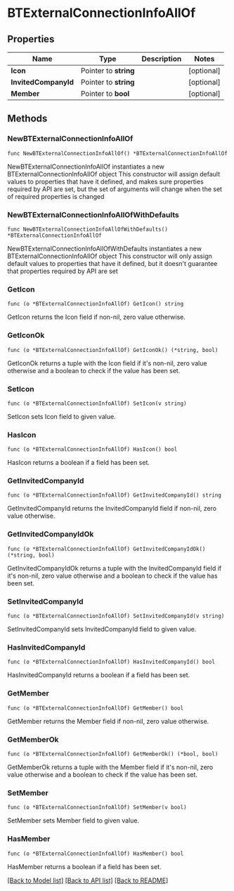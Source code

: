# BTExternalConnectionInfoAllOf

## Properties

Name | Type | Description | Notes
------------ | ------------- | ------------- | -------------
**Icon** | Pointer to **string** |  | [optional] 
**InvitedCompanyId** | Pointer to **string** |  | [optional] 
**Member** | Pointer to **bool** |  | [optional] 

## Methods

### NewBTExternalConnectionInfoAllOf

`func NewBTExternalConnectionInfoAllOf() *BTExternalConnectionInfoAllOf`

NewBTExternalConnectionInfoAllOf instantiates a new BTExternalConnectionInfoAllOf object
This constructor will assign default values to properties that have it defined,
and makes sure properties required by API are set, but the set of arguments
will change when the set of required properties is changed

### NewBTExternalConnectionInfoAllOfWithDefaults

`func NewBTExternalConnectionInfoAllOfWithDefaults() *BTExternalConnectionInfoAllOf`

NewBTExternalConnectionInfoAllOfWithDefaults instantiates a new BTExternalConnectionInfoAllOf object
This constructor will only assign default values to properties that have it defined,
but it doesn't guarantee that properties required by API are set

### GetIcon

`func (o *BTExternalConnectionInfoAllOf) GetIcon() string`

GetIcon returns the Icon field if non-nil, zero value otherwise.

### GetIconOk

`func (o *BTExternalConnectionInfoAllOf) GetIconOk() (*string, bool)`

GetIconOk returns a tuple with the Icon field if it's non-nil, zero value otherwise
and a boolean to check if the value has been set.

### SetIcon

`func (o *BTExternalConnectionInfoAllOf) SetIcon(v string)`

SetIcon sets Icon field to given value.

### HasIcon

`func (o *BTExternalConnectionInfoAllOf) HasIcon() bool`

HasIcon returns a boolean if a field has been set.

### GetInvitedCompanyId

`func (o *BTExternalConnectionInfoAllOf) GetInvitedCompanyId() string`

GetInvitedCompanyId returns the InvitedCompanyId field if non-nil, zero value otherwise.

### GetInvitedCompanyIdOk

`func (o *BTExternalConnectionInfoAllOf) GetInvitedCompanyIdOk() (*string, bool)`

GetInvitedCompanyIdOk returns a tuple with the InvitedCompanyId field if it's non-nil, zero value otherwise
and a boolean to check if the value has been set.

### SetInvitedCompanyId

`func (o *BTExternalConnectionInfoAllOf) SetInvitedCompanyId(v string)`

SetInvitedCompanyId sets InvitedCompanyId field to given value.

### HasInvitedCompanyId

`func (o *BTExternalConnectionInfoAllOf) HasInvitedCompanyId() bool`

HasInvitedCompanyId returns a boolean if a field has been set.

### GetMember

`func (o *BTExternalConnectionInfoAllOf) GetMember() bool`

GetMember returns the Member field if non-nil, zero value otherwise.

### GetMemberOk

`func (o *BTExternalConnectionInfoAllOf) GetMemberOk() (*bool, bool)`

GetMemberOk returns a tuple with the Member field if it's non-nil, zero value otherwise
and a boolean to check if the value has been set.

### SetMember

`func (o *BTExternalConnectionInfoAllOf) SetMember(v bool)`

SetMember sets Member field to given value.

### HasMember

`func (o *BTExternalConnectionInfoAllOf) HasMember() bool`

HasMember returns a boolean if a field has been set.


[[Back to Model list]](../README.md#documentation-for-models) [[Back to API list]](../README.md#documentation-for-api-endpoints) [[Back to README]](../README.md)


